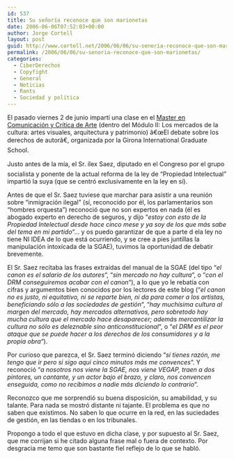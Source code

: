 ```yaml
---
id: 537
title: Su señorí­a reconoce que son marionetas
date: 2006-06-06T07:52:03+00:00
author: Jorge Cortell
layout: post
guid: http://www.cortell.net/2006/06/06/su-senoria-reconoce-que-son-marionetas/
permalink: /2006/06/06/su-senoria-reconoce-que-son-marionetas/
categories:
  - CiberDerechos
  - Copyfight
  - General
  - Noticias
  - Rants
  - Sociedad y polí­tica
---
```

El pasado viernes 2 de junio impartí­ una clase en el [Master en Comunicación y Crí­tica de Arte](http://www.masterartgirona.org/) (dentro del Módulo II: Los mercados de la cultura: artes visuales, arquitectura y patrimonio) â€œEl debate sobre los derechos de autorâ€, organizada por la Girona International Graduate School.

Justo antes de la mí­a, el Sr. ílex Saez, diputado en el Congreso por el grupo socialista y ponente de la actual reforma de la ley de &#8220;Propiedad Intelectual&#8221; impartió la suya (que se centró exclusivamente en la ley en sí­).

Antes de que el Sr. Saez tuviese que marchar para asistir a una reunión sobre &#8220;inmigración ilegal&#8221; (sí­, reconocido por él, los parlamentarios son &#8220;hombres orquesta&#8221;) reconoció que no son expertos en nada (él es abogado experto en derecho de seguros, y dijo &#8220;_estoy con esto de la Propiedad Intelectual desde hace cinco mese y ya soy de los que más sabe del tema en mi partido_&#8220;&#8230; y os puedo garantizar de que a parte d ela ley no tiene NI IDEA de lo que está ocurriendo, y se cree a pies juntillas la manipulación intoxicada de la SGAE), tuvimos la oportunidad de debatir brevemente.

El Sr. Saez recitaba las frases extraí­das del manual de la SGAE (del tipo &#8220;_el canon es el salario de los autores_&#8220;, &#8220;_sin mercado no hay cultura_&#8220;, o &#8220;_con el DRM conseguiremos acabar con el canon_&#8220;), a lo que yo le rebatí­a con cifras y argumentos bien conocidos por los lectores de este blog (&#8220;_el canon no es justo, ni equitativo, ni se reparte bien, ni da para comer a los artistas, beneficiando sólo a las sociedades de gestión_&#8220;, &#8220;_hay muchí­sima cultura al margen del mercado, hay mercados alternativos, pero sobretodo hay mucha cultura que el mercado hace desaparecer; además mercantilizar la cultura no sólo es deleznable sino anticonstitucional_&#8220;, o &#8220;_el DRM es el peor ataque que se puede hacer a los derechos de los consumidores y a la propia obra_&#8220;).

Por curioso que parezca, el Sr. Saez terminó diciendo &#8220;_si tienes razón, me tengo que ir pero si sigo aquí­ cinco minutos más me convences_&#8220;. Y reconoció &#8220;_a nosotros nos viene la SGAE, nos viene VEGAP, traen a dos pintores, un cantante, y un actor bajo el brazo, y claro, nos convencen enseguida, como no recibimos a nadie más diciendo lo contrario_&#8220;.

Reconozco que me sorprendió su buena disposición, su amabilidad, y su talante. Para nada se mostró distante ni tajante. El problema es que no saben que existimos. No saben lo que ocurre en la red, en las suciedades de gestión, en las tiendas o en los tribunales.

Propongo a todo el que estuvo en dicha clase, y por supuesto al Sr. Saez, que me corrijan si he citado alguna frase mal o fuera de contexto. Por desgracia me temo que son bastante fiel reflejo de lo que se habló.